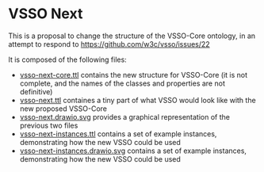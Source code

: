VSSO Next
=========

This is a proposal to change the structure of the VSSO-Core ontology,
in an attempt to respond to https://github.com/w3c/vsso/issues/22

It is composed of the following files:

* [vsso-next-core.ttl](vsso-next-core.ttl) contains the new structure for VSSO-Core
  (it is not complete, and the names of the classes and properties are not definitive)
* [vsso-next.ttl](vsso-next.ttl) containes a tiny part of what VSSO would look
  like with the new proposed VSSO-Core
* [vsso-next.drawio.svg](vsso-next.drawio.svg) provides a graphical representation
  of the previous two files
* [vsso-next-instances.ttl](vsso-next-instances.ttl) contains a set of example
  instances, demonstrating how the new VSSO could be used
* [vsso-next-instances.drawio.svg](vsso-next-instances.drawio.svg) contains a set of
  example instances, demonstrating how the new VSSO could be used
